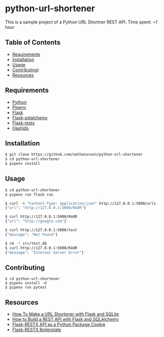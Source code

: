 # python-url-shortener

This is a sample project of a Python URL Shortner REST API. Time spent: ~1 hour

## Table of Contents

* [Requirements](#requirements)
* [Installation](#installation)
* [Usage](#usage)
* [Contributing](#contributing))
* [Resources](#resources)

## Requirements

* [Python](https://www.python.org/)
* [Pipenv](https://pipenv.pypa.io/en/latest/)
* [Flask](https://flask.palletsprojects.com/en/2.0.x/)
* [Flask-sqlalchemy](https://flask-sqlalchemy.palletsprojects.com/en/2.x/)
* [Flask-restx](https://flask-restx.readthedocs.io/en/latest/)
* [Hashids](https://hashids.org/)

## Installation

```bash
$ git clone https://github.com/nathanurwin/python-url-shortener
$ cd python-url-shortener
$ pipenv install
```

## Usage

```bash
$ cd python-url-shortener
$ pipenv run flask run
```

```bash
$ curl -H "Content-Type: application/json" http://127.0.0.1:5000/urls -d '{"url":"http://google.com"}'
{"url": "http://127.0.0.1:5000/R4dR"}

$ curl http://127.0.0.1:5000/R4dR                                                                     
{"url": "http://google.com"}

$ curl http://127.0.0.1:5000/test
{"message": "Not Found"}

$ rm -f src/test.db
$ curl http://127.0.0.1:5000/R4dR
{"message": "Internal Server Error"}

```

## Contributing

```
$ cd python-url-shortener
$ pipenv install -d
$ pipenv run pytest
```

## Resources

* [How To Make a URL Shortener with Flask and SQLite](https://www.digitalocean.com/community/tutorials/how-to-make-a-url-shortener-with-flask-and-sqlite)
* [How to Build a REST API with Flask and SQLAlchemy](https://rahmanfadhil.com/flask-rest-api/)
* [Flask-RESTX API as a Python Package Cookie](https://github.com/alvarobartt/restx-cookie)
* [Flask-RESTX Boilerplate](https://github.com/X1Zeth2X/flask-restx-boilerplate)
